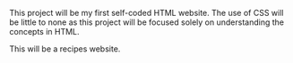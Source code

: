 This project will be my first self-coded HTML website. The use of CSS will be little to none as this project will be focused solely on understanding the concepts in HTML. 

This will be a recipes website. 